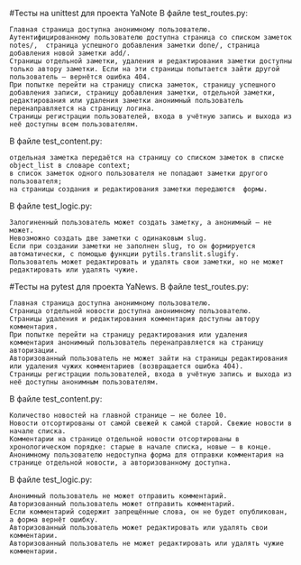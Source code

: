 #Тесты на unittest для проекта YaNote
В файле test_routes.py:

    Главная страница доступна анонимному пользователю.
    Аутентифицированному пользователю доступна страница со списком заметок notes/,  страница успешного добавления заметки done/, страница добавления новой заметки add/.
    Страницы отдельной заметки, удаления и редактирования заметки доступны только автору заметки. Если на эти страницы попытается зайти другой пользователь — вернётся ошибка 404.
    При попытке перейти на страницу списка заметок, страницу успешного добавления записи, страницу добавления заметки, отдельной заметки, редактирования или удаления заметки анонимный пользователь перенаправляется на страницу логина.
    Страницы регистрации пользователей, входа в учётную запись и выхода из неё доступны всем пользователям.

В файле test_content.py:

    отдельная заметка передаётся на страницу со списком заметок в списке object_list в словаре context;
    в список заметок одного пользователя не попадают заметки другого пользователя;
    на страницы создания и редактирования заметки передаются  формы.

В файле test_logic.py:

    Залогиненный пользователь может создать заметку, а анонимный — не может.
    Невозможно создать две заметки с одинаковым slug.
    Если при создании заметки не заполнен slug, то он формируется автоматически, с помощью функции pytils.translit.slugify.
    Пользователь может редактировать и удалять свои заметки, но не может редактировать или удалять чужие.

#Тесты на pytest для проекта YaNews.
В файле test_routes.py:

    Главная страница доступна анонимному пользователю.
    Страница отдельной новости доступна анонимному пользователю.
    Страницы удаления и редактирования комментария доступны автору комментария.
    При попытке перейти на страницу редактирования или удаления комментария анонимный пользователь перенаправляется на страницу авторизации.
    Авторизованный пользователь не может зайти на страницы редактирования или удаления чужих комментариев (возвращается ошибка 404).
    Страницы регистрации пользователей, входа в учётную запись и выхода из неё доступны анонимным пользователям.

В файле test_content.py:

    Количество новостей на главной странице — не более 10.
    Новости отсортированы от самой свежей к самой старой. Свежие новости в начале списка.
    Комментарии на странице отдельной новости отсортированы в хронологическом порядке: старые в начале списка, новые — в конце.
    Анонимному пользователю недоступна форма для отправки комментария на странице отдельной новости, а авторизованному доступна.

В файле test_logic.py:

    Анонимный пользователь не может отправить комментарий.
    Авторизованный пользователь может отправить комментарий.
    Если комментарий содержит запрещённые слова, он не будет опубликован, а форма вернёт ошибку.
    Авторизованный пользователь может редактировать или удалять свои комментарии.
    Авторизованный пользователь не может редактировать или удалять чужие комментарии.
